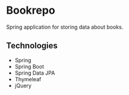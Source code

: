 # Bookrepo

Spring application for storing data about books.

## Technologies

* Spring
* Spring Boot
* Spring Data JPA
* Thymeleaf
* jQuery
